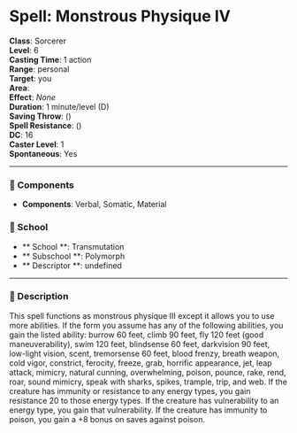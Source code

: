 
# Spell: Monstrous Physique IV
**Class**: Sorcerer  
**Level**: 6  
**Casting Time**: 1 action  
**Range**: personal  
**Target**: you  
**Area**:   
**Effect**: _None_  
**Duration**: 1 minute/level (D)  
**Saving Throw**:  ()  
**Spell Resistance**:  ()  
**DC**: 16  
**Caster Level**: 1  
**Spontaneous**: Yes

---

### 🔮 Components
- **Components**: Verbal, Somatic, Material

### 🏫 School
- ** School **: Transmutation
- ** Subschool **: Polymorph
- ** Descriptor **: undefined
---

### 📜 Description
This spell functions as monstrous physique III except it allows you to use more abilities. If the form you assume has any of the following abilities, you gain the listed ability: burrow 60 feet, climb 90 feet, fly 120 feet (good maneuverability), swim 120 feet, blindsense 60 feet, darkvision 90 feet, low-light vision, scent, tremorsense 60 feet, blood frenzy, breath weapon, cold vigor, constrict, ferocity, freeze, grab, horrific appearance, jet, leap attack, mimicry, natural cunning, overwhelming, poison, pounce, rake, rend, roar, sound mimicry, speak with sharks, spikes, trample, trip, and web. If the creature has immunity or resistance to any energy types, you gain resistance 20 to those energy types. If the creature has vulnerability to an energy type, you gain that vulnerability. If the creature has immunity to poison, you gain a +8 bonus on saves against poison.
